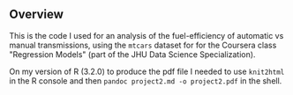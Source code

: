 ## Overview

This is the code I used for an analysis of the fuel-efficiency of automatic vs manual
transmissions, using the `mtcars` dataset for 
for the Coursera class "Regression Models" (part of the JHU Data Science Specialization).

On my version of R (3.2.0) to produce the pdf file I needed to use `knit2html` in the R console and then
`pandoc project2.md -o project2.pdf` in the shell.